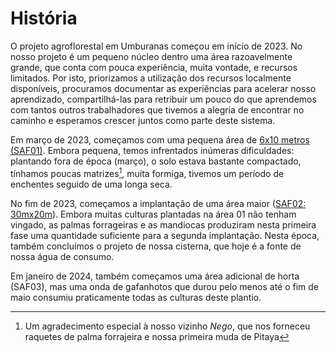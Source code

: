 # História

O projeto agroflorestal em Umburanas começou em início de 2023.
No nosso projeto é um pequeno núcleo dentro uma área razoavelmente grande, que conta com pouca experiência, muita vontade, e recursos limitados.
Por isto, priorizamos a utilização dos recursos localmente disponíveis, procuramos documentar as experiências para acelerar nosso aprendizado, compartilhá-las para retribuir um pouco do que aprendemos com tantos outros trabalhadores que tivemos a alegria de encontrar no caminho e esperamos crescer juntos como parte deste sistema.

Em março de 2023, começamos com uma pequena área de [6x10 metros (SAF01)](evolucao/saf01.md). Embora pequena, temos infrentados inúmeras dificuldades: plantando fora de época (março), o solo estava bastante compactado, tínhamos poucas matrizes[^1], muita formiga, tivemos um período de enchentes seguido de uma longa seca.

No fim de 2023, começamos a implantação de uma área maior ([SAF02: 30mx20m](evolucao/saf02.md)). Embora muitas culturas plantadas na área 01 não tenham vingado, as palmas forrageiras e as mandiocas produziram nesta primeira fase uma quantidade suficiente para a segunda implantação.
Nesta época, também concluímos o projeto de nossa cisterna, que hoje é a fonte de nossa água de consumo.

Em janeiro de 2024, também começamos uma área adicional de horta (SAF03), mas uma onda de gafanhotos que durou pelo menos até o fim de maio consumiu praticamente todas as culturas deste plantio.

[^1]: Um agradecimento especial à nosso vizinho _Nego_, que nos forneceu raquetes de palma forrajeira e nossa primeira muda de Pitaya
